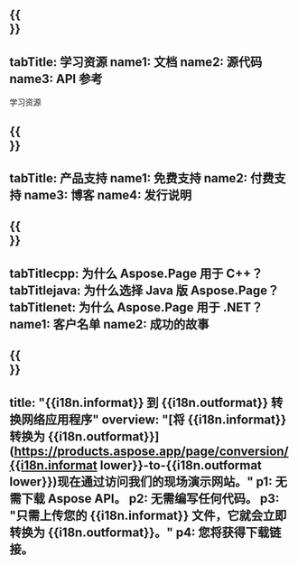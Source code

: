﻿---
translation: true
deploy: false
---

{{<section learningresources>}}
---
tabTitle: 学习资源
name1: 文档
name2: 源代码
name3: API 参考
---

学习资源

{{<section support>}}
---
tabTitle: 产品支持
name1: 免费支持
name2: 付费支持
name3: 博客
name4: 发行说明
---

{{<section why>}}
---
tabTitlecpp: 为什么 Aspose.Page 用于 C++？
tabTitlejava: 为什么选择 Java 版 Aspose.Page？
tabTitlenet: 为什么 Aspose.Page 用于 .NET？
name1: 客户名单
name2: 成功的故事
---

{{<section widgetbackup>}}
---
title: "{{i18n.informat}} 到 {{i18n.outformat}} 转换网络应用程序"
overview: "[将 {{i18n.informat}} 转换为 {{i18n.outformat}}](https://products.aspose.app/page/conversion/{{i18n.informat lower}}-to-{{i18n.outformat lower}})现在通过访问我们的现场演示网站。"
p1: 无需下载 Aspose API。
p2: 无需编写任何代码。
p3: "只需上传您的 {{i18n.informat}} 文件，它就会立即转换为 {{i18n.outformat}}。"
p4: 您将获得下载链接。
---